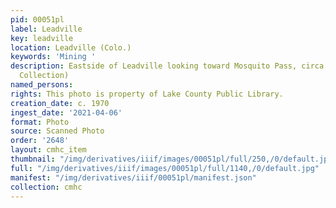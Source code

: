 ```yaml
---
pid: 00051pl
label: Leadville
key: leadville
location: Leadville (Colo.)
keywords: 'Mining '
description: Eastside of Leadville looking toward Mosquito Pass, circa 1970 (Dow Helmer
  Collection)
named_persons: 
rights: This photo is property of Lake County Public Library.
creation_date: c. 1970
ingest_date: '2021-04-06'
format: Photo
source: Scanned Photo
order: '2648'
layout: cmhc_item
thumbnail: "/img/derivatives/iiif/images/00051pl/full/250,/0/default.jpg"
full: "/img/derivatives/iiif/images/00051pl/full/1140,/0/default.jpg"
manifest: "/img/derivatives/iiif/00051pl/manifest.json"
collection: cmhc
---
```

